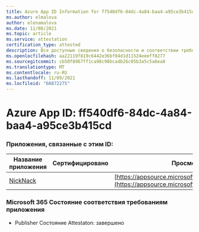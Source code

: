 ```yaml
---
title: Azure App ID Information for ff540df6-84dc-4a84-baa4-a95ce3b415cd
ms.author: elmalova
author: elenamalova
ms.date: 11/08/2021
ms.topic: article
ms.service: attestation
certification_type: attested
description: Все доступные сведения о безопасности и соответствии требованиям для ff540df6-84dc-4a84-baa4-a95ce3b415cd.
ms.openlocfilehash: aa22119f819c6442e36bf04d1d11524eeeff8277
ms.sourcegitcommit: cb50f8967ff1ca98c98bcadb26c05b3a5c5a6ea8
ms.translationtype: MT
ms.contentlocale: ru-RU
ms.lasthandoff: 11/09/2021
ms.locfileid: "60872275"
---
```

# <a name="azure-app-id-ff540df6-84dc-4a84-baa4-a95ce3b415cd"></a>Azure App ID: ff540df6-84dc-4a84-baa4-a95ce3b415cd


### <a name="apps-associated-with-this-id"></a>Приложения, связанные с этим ID:
| **Название приложения** | **Сертифицировано** | **Просмотр в AppSource** |
|--------------|---------------|-----------------------|
| [NickNack](https://docs.microsoft.com/microsoft-365-app-certification/forward/WA200003196) |  | [https://appsource.microsoft.com/product/office/WA200003196](https://appsource.microsoft.com/product/office/WA200003196) |

### <a name="microsoft-365-app-compliance-status"></a>Microsoft 365 Состояние соответствия требованиям приложения
- Publisher Состояние Attestaton: завершено
